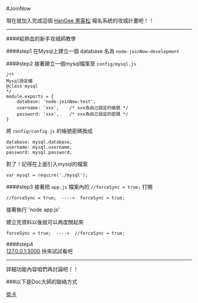 #JoinNow

現在就加入完成這個 [HanGee 黑客松](http://hackathon.tw/) 報名系統的攻城計畫吧！！

---

####給熱血的新手攻城師教學 

####step1
在Mysql上建立一個 database 名為 `node-joinNow-development`

####step2
接著建立一個mysql檔案至 ``config/mysql.js``

	/**
	Mysql設定檔
	@class mysql
	*/
	module.exports = {
	    database: 'node-joinNow-test',
    	username: 'xxx',	/* xxx為自己設定的帳號 */
    	password: 'xxx',	/* xxx為自己設定的密碼 */
	}

將 `config/config.js` 的帳號密碼換成
  
  	database: mysql.database,
	username: mysql.username,
	password: mysql.password,	

對了！記得在上面引入mysql的檔案

	var mysql = require('./mysql');

####step3
接著把 `app.js` 檔案內的 `//forceSync = true;` 打開

  	//forceSync = true;  ---->  forceSync = true;

接著執行 'node app.js'

建立完資料以後就可以再度關起來

  	forceSync = true;  ---->  //forceSync = true;

####step4	
[127.0.0.1:3000](127.0.0.1:3000) 快來試試看吧

---

詳細功能內容咱們再討論吧！！

###以下是Doc大師的聯絡方式

[低卡](https://www.facebook.com/dca.hsu)
